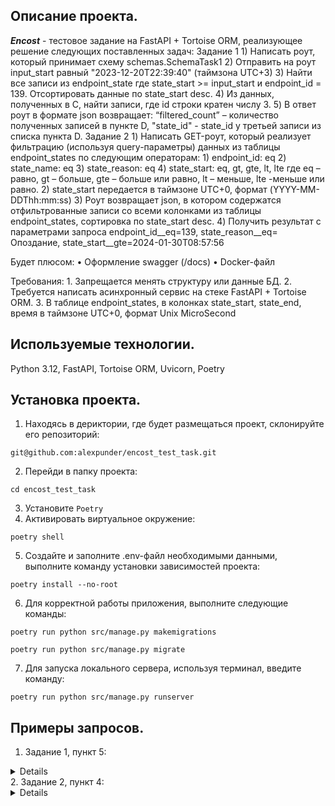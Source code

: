 ## Описание проекта.

_**Encost**_ - тестовое задание на FastAPI + Tortoise ORM, реализующее решение следующих поставленных задач:
Задание 1
    1) Написать роут, который принимает схему schemas.SchemaTask1
    2) Отправить на роут input_start равный "2023-12-20T22:39:40" (таймзона UTC+3)
    3) Найти все записи из endpoint_state где state_start >= input_start и endpoint_id = 139. Отсортировать данные по state_start desc.
    4) Из данных, полученных в C, найти записи, где id строки кратен числу 3.
    5) В ответ роут в формате json возвращает: “filtered_count” – количество полученных записей в пункте D, "state_id" - state_id у третьей записи из списка пункта D.
Задание 2
    1) Написать GET-роут, который реализует фильтрацию (используя query-параметры) данных из таблицы endpoint_states по следующим операторам:
        1) endpoint_id: eq
        2) state_name: eq
        3) state_reason: eq
        4) state_start: eq, gt, gte, lt, lte
где eq – равно, gt – больше, gte – больше или равно, lt – меньше, lte -меньше или равно.
    2) state_start передается в таймзоне UTC+0, формат (YYYY-MM-DDThh:mm:ss)
    3) Роут возвращает json, в котором содержатся отфильтрованные записи со всеми колонками из таблицы endpoint_states, сортировка по state_start desc.
    4) Получить результат с параметрами запроса endpoint_id__eq=139, state_reason__eq= Опоздание, state_start__gte=2024-01-30T08:57:56

Будет плюсом:
    • Оформление swagger (/docs)
    • Docker-файл

Требования:
    1. Запрещается менять структуру или данные БД.
    2. Требуется написать асинхронный сервис на стеке FastAPI + Tortoise ORM.
    3. В таблице endpoint_states, в колонках state_start, state_end, время в таймзоне UTC+0, формат Unix MicroSecond

## Используемые технологии.

Python 3.12, FastAPI, Tortoise ORM, Uvicorn, Poetry

## Установка проекта.

1. Находясь в дериктории, где будет размещаться проект, склонируйте его репозиторий:  
```
git@github.com:alexpunder/encost_test_task.git
```
2. Перейди в папку проекта:  
```
cd encost_test_task
```
3. Установите `Poetry`
4. Активировать виртуальное окружение:
```
poetry shell
```
5. Создайте и заполните .env-файл необходимыми данными, выполните команду установки зависимостей проекта:
```
poetry install --no-root
``` 
6. Для корректной работы приложения, выполните следующие команды:  
```
poetry run python src/manage.py makemigrations
```
```
poetry run python src/manage.py migrate
```
7. Для запуска локального сервера, используя терминал, введите команду:  
```
poetry run python src/manage.py runserver
```

## Примеры запросов.

1. Задание 1, пункт 5:
<details>
```
{
  "filtered_count": 12,
  "state_id": "Опоздание|SimpleManualState|cid=139|eid=139|chid=-1001921701685|mt=2024-02-09 10:16:23"
}
```
</details>
2. Задание 2, пункт 4:
<details>
```
[
  {
    "id": 9275,
    "endpoint": {
      "id": 139,
      "endpoint_name": "endpoint_6"
    },
    "client": {
      "id": 139,
      "client_name": "Client"
    },
    "state_name": "Опоздание",
    "state_reason": "Опоздание",
    "state_start": 1707826038000,
    "state_end": 1707827947000,
    "state_id": "Опоздание|SimpleManualState|cid=139|eid=139|chid=-1001921701685|mt=2024-02-13 15:07:18",
    "group_id": "Опоздание|SimpleManualState|cid=139|eid=139|chid=-1001921701685|mt=2024-02-13 15:07:18",
    "reason_group": "[NULL]",
    "info": {}
  },
  {
    "id": 9256,
    "endpoint": {
      "id": 139,
      "endpoint_name": "endpoint_6"
    },
    "client": {
      "id": 139,
      "client_name": "Client"
    },
    "state_name": "Опоздание",
    "state_reason": "Опоздание",
    "state_start": 1707816030000,
    "state_end": 1707817455000,
    "state_id": "Опоздание|SimpleManualState|cid=139|eid=139|chid=-1001921701685|mt=2024-02-13 12:20:30",
    "group_id": "Опоздание|SimpleManualState|cid=139|eid=139|chid=-1001921701685|mt=2024-02-13 12:20:30",
    "reason_group": "[NULL]",
    "info": {}
  },
  {
    "id": 9181,
    "endpoint": {
      "id": 139,
      "endpoint_name": "endpoint_6"
    },
    "client": {
      "id": 139,
      "client_name": "Client"
    },
    "state_name": "Опоздание",
    "state_reason": "Опоздание",
    "state_start": 1707808471000,
    "state_end": 1707813440000,
    "state_id": "Опоздание|SimpleManualState|cid=139|eid=139|chid=-1001921701685|mt=2024-02-13 10:14:31",
    "group_id": "Опоздание|SimpleManualState|cid=139|eid=139|chid=-1001921701685|mt=2024-02-13 10:14:31",
    "reason_group": "[NULL]",
    "info": {}
  },
  {
    "id": 9171,
    "endpoint": {
      "id": 139,
      "endpoint_name": "endpoint_6"
    },
    "client": {
      "id": 139,
      "client_name": "Client"
    },
    "state_name": "Опоздание",
    "state_reason": "Опоздание",
    "state_start": 1707462983000,
    "state_end": 1707463929000,
    "state_id": "Опоздание|SimpleManualState|cid=139|eid=139|chid=-1001921701685|mt=2024-02-09 10:16:23",
    "group_id": "Опоздание|SimpleManualState|cid=139|eid=139|chid=-1001921701685|mt=2024-02-09 10:16:23",
    "reason_group": "[NULL]",
    "info": {}
  },
  {
    "id": 9059,
    "endpoint": {
      "id": 139,
      "endpoint_name": "endpoint_6"
    },
    "client": {
      "id": 139,
      "client_name": "Client"
    },
    "state_name": "Опоздание",
    "state_reason": "Опоздание",
    "state_start": 1706605076000,
    "state_end": 1706606502000,
    "state_id": "Опоздание|SimpleManualState|cid=139|eid=139|chid=-1001921701685|mt=2024-01-30 11:57:56",
    "group_id": "Опоздание|SimpleManualState|cid=139|eid=139|chid=-1001921701685|mt=2024-01-30 11:57:56",
    "reason_group": "[NULL]",
    "info": {}
  }
]
```
</details>
